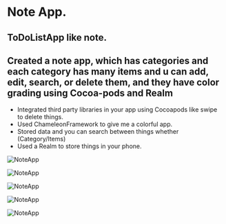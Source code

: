
# Note App.

## ToDoListApp like note.

## Created a note app, which has categories and each category has many items and u can add, edit, search, or delete them, and they have color grading using Cocoa-pods and Realm

* Integrated third party libraries in your app using Cocoapods like swipe to delete things.
* Used ChameleonFramework to give me a colorful app.
* Stored data and you can search between things whether (Category/Items) 
* Used a Realm to store things in your phone.


![NoteApp](Documentation/note1.jpeg)

![NoteApp](Documentation/note2.jpeg)

![NoteApp](Documentation/note3.jpeg)

![NoteApp](Documentation/note4.jpeg)

![NoteApp](Documentation/note5.jpeg)
